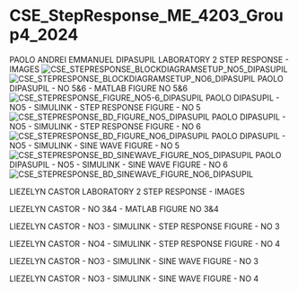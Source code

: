 # CSE_StepResponse_ME_4203_Group4_2024
PAOLO ANDREI EMMANUEL DIPASUPIL LABORATORY 2 STEP RESPONSE - IMAGES
![CSE_STEPRESPONSE_BLOCKDIAGRAMSETUP_NO5_DIPASUPIL](https://github.com/paolodipasupil/CSE_StepResponse_ME_4203_Group4_2024/assets/159085587/24f26d01-78db-40bf-a3c1-4cb438fb16e3)
![CSE_STEPRESPONSE_BLOCKDIAGRAMSETUP_NO6_DIPASUPIL](https://github.com/paolodipasupil/CSE_StepResponse_ME_4203_Group4_2024/assets/159085587/f914c605-16d6-464a-9f02-290cca5b03f7)
PAOLO DIPASUPIL - NO 5&6 - MATLAB FIGURE NO 5&6
![CSE_STEPRESPONSE_FIGURE_NO5-6_DIPASUPIL](https://github.com/paolodipasupil/CSE_StepResponse_ME_4203_Group4_2024/assets/159085587/90ff9fbd-cf68-4d6d-b4b6-3328a6366201)
PAOLO DIPASUPIL - NO5 - SIMULINK - STEP RESPONSE FIGURE - NO 5
![CSE_STEPRESPONSE_BD_FIGURE_NO5_DIPASUPIL](https://github.com/paolodipasupil/CSE_StepResponse_ME_4203_Group4_2024/assets/159085587/de1235ed-c0ad-432f-9b01-103ec7915b71)
PAOLO DIPASUPIL - NO5 - SIMULINK - STEP RESPONSE FIGURE - NO 6
![CSE_STEPRESPONSE_BD_FIGURE_NO6_DIPASUPIL](https://github.com/paolodipasupil/CSE_StepResponse_ME_4203_Group4_2024/assets/159085587/0ec2e6d4-8678-478f-bc2a-c02e82e5e162)
PAOLO DIPASUPIL - NO5 - SIMULINK - SINE WAVE FIGURE - NO 5
![CSE_STEPRESPONSE_BD_SINEWAVE_FIGURE_NO5_DIPASUPIL](https://github.com/paolodipasupil/CSE_StepResponse_ME_4203_Group4_2024/assets/159085587/aa7d4f6a-04ed-48d2-81b4-754f33f3420e)
PAOLO DIPASUPIL - NO5 - SIMULINK - SINE WAVE FIGURE - NO 6
![CSE_STEPRESPONSE_BD_SINEWAVE_FIGURE_NO6_DIPASUPIL](https://github.com/paolodipasupil/CSE_StepResponse_ME_4203_Group4_2024/assets/159085587/bac653c5-8463-4ca5-bbe0-33a7d282bac9)

LIEZELYN CASTOR LABORATORY 2 STEP RESPONSE - IMAGES


LIEZELYN CASTOR - NO 3&4 - MATLAB FIGURE NO 3&4

LIEZELYN CASTOR - NO3 - SIMULINK - STEP RESPONSE FIGURE - NO 3

LIEZELYN CASTOR - NO4 - SIMULINK - STEP RESPONSE FIGURE - NO 4

LIEZELYN CASTOR - NO3 - SIMULINK - SINE WAVE FIGURE - NO 3

LIEZELYN CASTOR - NO3 - SIMULINK - SINE WAVE FIGURE - NO 4
